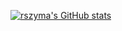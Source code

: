 [![rszyma's GitHub stats](https://github-readme-stats.vercel.app/api?username=rszyma&count_private=true&show_icons=true&include_all_commits=true&hide_border=true&count_private=true&theme=radical&bg_color=00000000)](https://github.com/rszyma/github-readme-stats)
